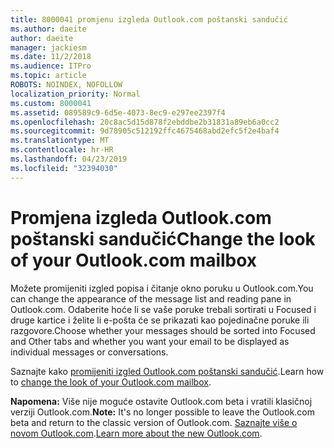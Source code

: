 ```yaml
---
title: 8000041 promjenu izgleda Outlook.com poštanski sandučić
ms.author: daeite
author: daeite
manager: jackiesm
ms.date: 11/2/2018
ms.audience: ITPro
ms.topic: article
ROBOTS: NOINDEX, NOFOLLOW
localization_priority: Normal
ms.custom: 8000041
ms.assetid: 089589c9-6d5e-4073-8ec9-e297ee2397f4
ms.openlocfilehash: 20c8ac5d15d878f2ebddbe2b31831a89eb6a0cc2
ms.sourcegitcommit: 9d78905c512192ffc4675468abd2efc5f2e4baf4
ms.translationtype: MT
ms.contentlocale: hr-HR
ms.lasthandoff: 04/23/2019
ms.locfileid: "32394030"
---
```

# <a name="change-the-look-of-your-outlookcom-mailbox"></a><span data-ttu-id="a59f3-102">Promjena izgleda Outlook.com poštanski sandučić</span><span class="sxs-lookup"><span data-stu-id="a59f3-102">Change the look of your Outlook.com mailbox</span></span>

<span data-ttu-id="a59f3-103">Možete promijeniti izgled popisa i čitanje okno poruku u Outlook.com.</span><span class="sxs-lookup"><span data-stu-id="a59f3-103">You can change the appearance of the message list and reading pane in Outlook.com.</span></span> <span data-ttu-id="a59f3-104">Odaberite hoće li se vaše poruke trebali sortirati u Focused i druge kartice i želite li e-pošta će se prikazati kao pojedinačne poruke ili razgovore.</span><span class="sxs-lookup"><span data-stu-id="a59f3-104">Choose whether your messages should be sorted into Focused and Other tabs and whether you want your email to be displayed as individual messages or conversations.</span></span>
  
<span data-ttu-id="a59f3-105">Saznajte kako [promijeniti izgled Outlook.com poštanski sandučić](https://go.microsoft.com/fwlink/p/?linkid=2001401&amp;clcid=0x409).</span><span class="sxs-lookup"><span data-stu-id="a59f3-105">Learn how to [change the look of your Outlook.com mailbox](https://go.microsoft.com/fwlink/p/?linkid=2001401&amp;clcid=0x409).</span></span>
  
 <span data-ttu-id="a59f3-106">**Napomena:** Više nije moguće ostavite Outlook.com beta i vratili klasičnoj verziji Outlook.com.</span><span class="sxs-lookup"><span data-stu-id="a59f3-106">**Note:** It's no longer possible to leave the Outlook.com beta and return to the classic version of Outlook.com.</span></span> <span data-ttu-id="a59f3-107">[Saznajte više o novom Outlook.com](https://go.microsoft.com/fwlink/p/?linkid=874356).</span><span class="sxs-lookup"><span data-stu-id="a59f3-107">[Learn more about the new Outlook.com](https://go.microsoft.com/fwlink/p/?linkid=874356).</span></span>
  

